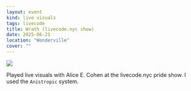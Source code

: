 ```yaml
---
layout: event
kind: live visuals
tags: livecode
title: Wrath (livecode.nyc show)
date: 2025-06-21
location: "Wonderville"
cover: ""
---
```


<img class="floatmedimage" src="/assets/imgs/imgs/20250621_show1.png">

Played live visuals with Alice E. Cohen at the livecode.nyc pride show. I used the `Anistropic` system.